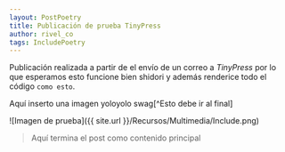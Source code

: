 ```yaml
---
layout: PostPoetry
title: Publicación de prueba TinyPress
author: rivel_co
tags: IncludePoetry
---
```


Publicación realizada a partir de el envío de un correo a *TinyPress* por lo que esperamos esto funcione bien shidori y además renderice todo el código `como esto`.

Aquí inserto una imagen yoloyolo swag[^Esto debe ir al final]

![Imagen de prueba]({{ site.url }}/Recursos/Multimedia/Include.png) 

> Aquí termina el post como contenido principal